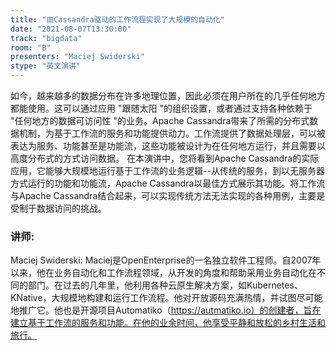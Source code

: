 ```yaml
---
title: "由Cassandra驱动的工作流程实现了大规模的自动化"
date: "2021-08-07T13:30:00" 
track: "bigdata"
room: "B"
presenters: "Maciej Swiderski"
stype: "英文演讲"
---
```

如今，越来越多的数据分布在许多地理位置，因此必须在用户所在的几乎任何地方都能使用。这可以通过应用 "跟随太阳 "的组织设置，或者通过支持各种依赖于 "任何地方的数据可访问性 "的业务。Apache Cassandra带来了所需的分布式数据机制，为基于工作流的服务和功能提供动力。工作流提供了数据处理层，可以被表达为服务、功能甚至是功能流，这些功能被设计为在任何地方运行，并且需要以高度分布式的方式访问数据。
 在本演讲中，您将看到Apache Cassandra的实际应用，它能够大规模地运行基于工作流的业务逻辑--从传统的服务，到以无服务器方式运行的功能和功能流，Apache Cassandra以最佳方式展示其功能。将工作流与Apache Cassandra结合起来，可以实现传统方法无法实现的各种用例，主要是受制于数据访问的挑战。
 ### 讲师: 
 Maciej Swiderski: Maciej是OpenEnterprise的一名独立软件工程师。自2007年以来，他在业务自动化和工作流程领域，从开发的角度和帮助采用业务自动化在不同的部门。在过去的几年里，他利用各种云原生解决方案，如Kubernetes、KNative，大规模地构建和运行工作流程。他对开放源码充满热情，并试图尽可能地推广它。他也是开源项目Automatiko（https://autmatiko.io）的创建者，旨在建立基于工作流的服务和功能。在他的业余时间，他享受平静和放松的乡村生活和旅行。
